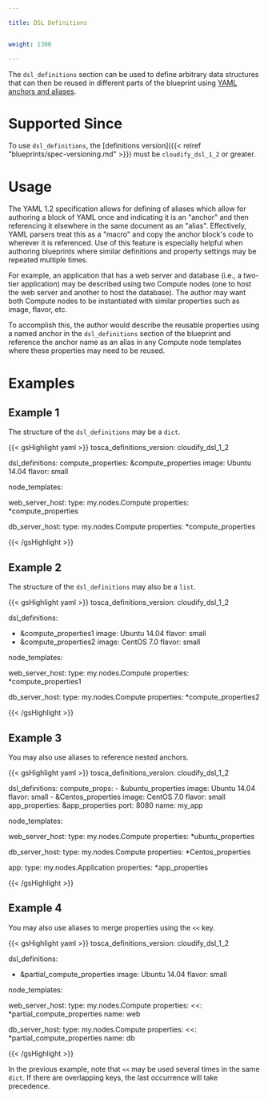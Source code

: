 ```yaml
---

title: DSL Definitions


weight: 1300

---
```


The `dsl_definitions` section can be used to define arbitrary data structures that can then be reused in different parts of the blueprint using [YAML anchors and aliases](https://gist.github.com/ddlsmurf/1590434).

# Supported Since

To use `dsl_definitions`, the [definitions version]({{< relref "blueprints/spec-versioning.md" >}}) must be `cloudify_dsl_1_2` or greater.

# Usage

The YAML 1.2 specification allows for defining of aliases which allow for authoring a block of YAML once and indicating it is an "anchor" and then referencing it elsewhere in the same document as an "alias". Effectively, YAML parsers treat this as a "macro" and copy the anchor block's code to wherever it is referenced. Use of this feature is especially helpful when authoring blueprints where similar definitions and property settings may be repeated multiple times.

For example, an application that has a web server and database (i.e., a two-tier application) may be described using two Compute nodes (one to host the web server and another to host the database). The author may want both Compute nodes to be instantiated with similar properties such as image, flavor, etc.

To accomplish this, the author would describe the reusable properties using a named anchor in the `dsl_definitions` section of the blueprint and reference the anchor name as an alias in any Compute node templates where these properties may need to be reused.


# Examples

## Example 1

The structure of the `dsl_definitions` may be a `dict`.

{{< gsHighlight  yaml >}}
tosca_definitions_version: cloudify_dsl_1_2

dsl_definitions:
  compute_properties: &compute_properties
    image: Ubuntu 14.04
    flavor: small

node_templates:

  web_server_host:
    type: my.nodes.Compute
    properties: *compute_properties

  db_server_host:
    type: my.nodes.Compute
    properties: *compute_properties

{{< /gsHighlight >}}

## Example 2

The structure of the `dsl_definitions` may also be a `list`.

{{< gsHighlight  yaml >}}
tosca_definitions_version: cloudify_dsl_1_2

dsl_definitions:
  - &compute_properties1
    image: Ubuntu 14.04
    flavor: small
  - &compute_properties2
    image: CentOS 7.0
    flavor: small

node_templates:

  web_server_host:
    type: my.nodes.Compute
    properties: *compute_properties1

  db_server_host:
    type: my.nodes.Compute
    properties: *compute_properties2

{{< /gsHighlight >}}

## Example 3

You may also use aliases to reference nested anchors.

{{< gsHighlight  yaml >}}
tosca_definitions_version: cloudify_dsl_1_2

dsl_definitions:
  compute_props:
    - &ubuntu_properties
      image: Ubuntu 14.04
      flavor: small
    - &Centos_properties
      image: CentOS 7.0
      flavor: small
  app_properties: &app_properties
    port: 8080
    name: my_app


node_templates:

  web_server_host:
    type: my.nodes.Compute
    properties: *ubuntu_properties

  db_server_host:
    type: my.nodes.Compute
    properties: *Centos_properties

  app:
    type: my.nodes.Application
    properties: *app_properties

{{< /gsHighlight >}}


## Example 4

You may also use aliases to merge properties using the `<<` key.

{{< gsHighlight  yaml >}}
tosca_definitions_version: cloudify_dsl_1_2

dsl_definitions:
  - &partial_compute_properties
    image: Ubuntu 14.04
    flavor: small

node_templates:

  web_server_host:
    type: my.nodes.Compute
    properties:
      <<: *partial_compute_properties
      name: web

  db_server_host:
    type: my.nodes.Compute
    properties:
      <<: *partial_compute_properties
      name: db

{{< /gsHighlight >}}

In the previous example, note that `<<` may be used several times in the same `dict`. If there are overlapping keys, the last occurrence will take precedence.
